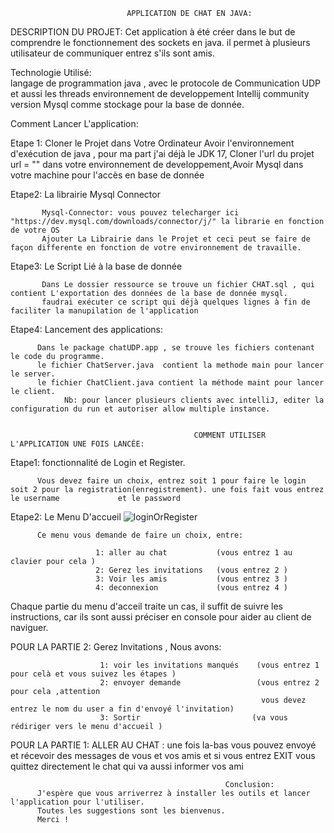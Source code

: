                               APPLICATION DE CHAT EN JAVA:

DESCRIPTION DU PROJET:
                        Cet application à été créer dans le but de comprendre le fonctionnement des sockets en java.
                        il permet à plusieurs utilisateur de communiquer entrez s'ils sont amis.
                        

Technologie Utilisé:  
                        langage de programmation java , avec le protocole de Communication UDP et aussi les threads 
                        environnement de developpement Intellij community version
                        Mysql comme stockage pour la base de donnée.


Comment Lancer L'application:  

   Etape 1: Cloner le Projet dans Votre Ordinateur
            Avoir l'environnement d'exécution de java , pour ma part j'ai déjà le JDK 17,
            Cloner l'url du  projet url = ""  dans votre environnement de developpement,Avoir Mysql dans votre machine pour l'accès en base de donnée
                               
   Etape2: La librairie Mysql Connector
   
           Mysql-Connector: vous pouvez telecharger ici "https://dev.mysql.com/downloads/connector/j/" la librarie en fonction de votre OS              
           Ajouter La Librairie dans le Projet et ceci peut se faire de façon differente en fonction de votre environnement de travaille.
                                      
   Etape3: Le Script Lié à la base de donnée 
   
           Dans Le dossier ressource se trouve un fichier CHAT.sql , qui contient L'exportation des données de la base de donnée mysql.
           faudrai exécuter ce script qui déjà quelques lignes à fin de faciliter la manupilation de l'application
                               
   Etape4: Lancement des applications:
   
          Dans le package chatUDP.app , se trouve les fichiers contenant le code du programme.
          le fichier ChatServer.java  contient la methode main pour lancer le server.
          le fichier ChatClient.java contient la méthode maint pour lancer le client.     
                Nb: pour lancer plusieurs clients avec intelliJ, editer la configuration du run et autoriser allow multiple instance.
                

                                             COMMENT UTILISER L'APPLICATION UNE FOIS LANCÉE:
      
  Etape1: fonctionnalité de Login et Register.
  
          Vous devez faire un choix, entrez soit 1 pour faire le login soit 2 pour la registration(enregistrement). une fois fait vous entrez le username             et le password           
                
  Etape2: Le Menu D'accueil
  ![loginOrRegister](https://user-images.githubusercontent.com/96130733/212182605-548b3321-c452-4aba-a97c-ab53a9ac5b67.png)

          Ce menu vous demande de faire un choix, entre:
          
                       1: aller au chat           (vous entrez 1 au clavier pour cela )
                       2: Gerez les invitations   (vous entrez 2 )
                       3: Voir les amis           (vous entrez 3 )
                       4: deconnexion             (vous entrez 4 )
                       
  Chaque partie du menu d'acceil traite un cas, il suffit de suivre les instructions, car ils sont aussi préciser en console pour aider
  au client de naviguer.
  
   POUR LA PARTIE 2: Gerez Invitations , Nous avons: 
   
                        1: voir les invitations manqués    (vous entrez 1 pour celà et vous suivez les étapes )
                        2: envoyer demande                 (vous entrez 2 pour cela ,attention 
                                                            vous devez entrez le nom du user a fin d'envoyé l'invitation)
                        3: Sortir                         (va vous rédiriger vers le menu d'accueil )
         
   
   POUR LA PARTIE 1: ALLER AU CHAT :
                          une fois la-bas vous pouvez envoyé et récevoir des messages de vous et vos amis et si vous entrez EXIT 
                          vous quittez directement le chat qui va aussi informer vos ami
                          

                                                    Conclusion: 
          J'espère que vous arriverrez à installer les outils et lancer l'application pour l'utiliser.
          Toutes les suggestions sont les bienvenus.
          Merci !
                                      
 
